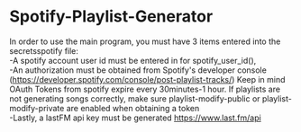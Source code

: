 # Spotify-Playlist-Generator
In order to use the main program, you must have 3 items entered into the secretsspotify file: <br />
-A spotify account user id must be entered in for spotify_user_id(), <br />
-An authorization must be obtained from Spotify's developer console (https://developer.spotify.com/console/post-playlist-tracks/) Keep in mind OAuth Tokens from spotify expire every 30minutes-1 hour. If playlists are not generating songs correctly, make sure playlist-modify-public or playlist-modify-private are enabled when obtaining a token <br />
-Lastly, a lastFM api key must be generated https://www.last.fm/api

